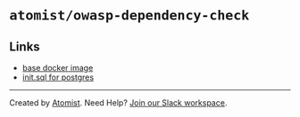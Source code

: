 # `atomist/owasp-dependency-check`

<!---atomist-skill-readme:start--->

<!---atomist-skill-readme:end--->

## Links

-   [base docker image](https://hub.docker.com/r/owasp/dependency-check)
-   [init.sql for postgres](https://github.com/jeremylong/DependencyCheck/blob/main/core/src/main/resources/data/initialize_postgres.sql)

---

Created by [Atomist][atomist]. Need Help? [Join our Slack workspace][slack].

[atomist]: https://atomist.com/ "Atomist - How Teams Deliver Software"
[slack]: https://join.atomist.com/ "Atomist Community Slack"

